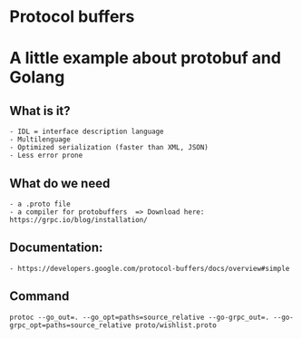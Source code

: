 # Protocol buffers
 # A little example about protobuf and Golang

 ## What is it?   
    - IDL = interface description language
    - Multilenguage
    - Optimized serialization (faster than XML, JSON)
    - Less error prone

 ## What do we need 
    - a .proto file
    - a compiler for protobuffers  => Download here: https://grpc.io/blog/installation/
    
 ## Documentation:
    - https://developers.google.com/protocol-buffers/docs/overview#simple

## Command
`protoc --go_out=. --go_opt=paths=source_relative --go-grpc_out=. --go-grpc_opt=paths=source_relative proto/wishlist.proto`
